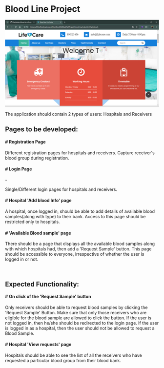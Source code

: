 <h1>Blood Line Project</h1>
<p>
        <img src="images/Screenshot (71).png" alt="Basic Home Page">
</p>
<p>The application should contain 2 types of users: Hospitals and Receivers</p>

<p>
<h2>Pages to be developed:</h2>
<h4># Registration Page</h4> <p>Different registration pages for hospitals and receivers. Capture receiver's blood group during registration.</p>
<h4># Login Page</h4> - <p>Single/Different login pages for hospitals and receivers.</p>
<h4># Hospital 'Add blood Info' page</h4> <p>A hospital, once logged in, should be able to add details of available blood samples(along with type) to their bank. Access to this page should be restricted only to hospitals.</p>
<h4># 'Available Blood sample' page</h4> <p>There should be a page that displays all the available blood samples along with which hospitals had, then add a 'Request Sample' button. This page should be accessible to everyone, irrespective of whether the user is logged in or not.</p>
</p>
<br>

<p>
<h2>Expected Functionality:</h2>
<h4># On click of the 'Request Sample' button </h4> <p> Only receivers should be able to request  blood samples by clicking the 'Request Sample' Button. Make sure that only those receivers who are eligible for the blood sample are allowed to click the button. If the user is not logged in, then he/she should be redirected to the login page. If the user is logged in as a hospital, then the user should not be allowed to request a Blood Sample.</p>
<h4># Hospital 'View requests' page</h4><p> Hospitals should be able to see the list of all the receivers who have requested a particular blood group from their blood bank.</p>
</p>
